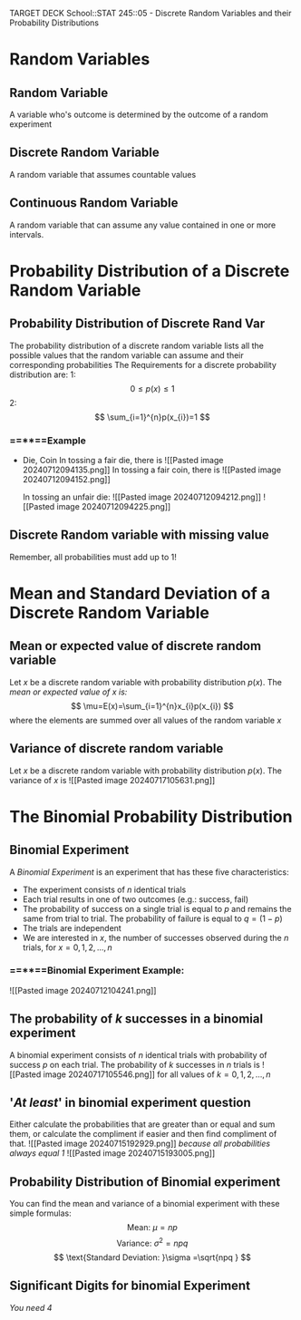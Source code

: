 TARGET DECK
School::STAT 245::05 - Discrete Random Variables and their Probability Distributions

# Random Variables

## Random Variable <!--fc-->
A variable who's outcome is determined by the outcome of a random experiment
<!--ID: 1720808261518-->


## Discrete Random Variable <!--fc-->
A random variable that assumes countable values
<!--ID: 1720808261537-->


## Continuous Random Variable <!--fc-->
A random variable that can assume any value contained in one or more intervals.
<!--ID: 1720808261549-->


# Probability Distribution of a Discrete Random Variable

## Probability Distribution of Discrete Rand Var <!--fc-->
The probability distribution of a discrete random variable lists all the possible values that the random variable can assume and their corresponding probabilities
	The Requirements for a discrete probability distribution are:
	1:
	$$
0 \leq p(x) \leq 1
$$
	2:
	$$
\sum_{i=1}^{n}p(x_{i})=1
$$
<!--ID: 1720808261564-->



### ==\*\*==Example
- Die, Coin
	In tossing a fair die, there is
	![[Pasted image 20240712094135.png]]
	In tossing a fair coin, there is
	![[Pasted image 20240712094152.png]]

	In tossing an unfair die:
	![[Pasted image 20240712094212.png]]
	![[Pasted image 20240712094225.png]]


## Discrete Random variable with missing value <!--fc-->
Remember, all probabilities must add up to 1!
<!--ID: 1721091040935-->



# Mean and Standard Deviation of a Discrete Random Variable

## Mean or expected value of discrete random variable <!--fc-->
Let $x$ be a discrete random variable with probability distribution $p(x)$.
The *mean or expected value of $x$ is:*
$$
\mu=E(x)=\sum_{i=1}^{n}x_{i}p(x_{i})
$$
where the elements are summed over all values of the random variable $x$
<!--ID: 1720808261575-->


## Variance of discrete random variable <!--fc-->
Let $x$ be a discrete random variable with probability distribution $p(x)$.
The variance of $x$ is
![[Pasted image 20240717105631.png]]
<!--ID: 1721260349120-->



# The Binomial Probability Distribution

## Binomial Experiment <!--fc-->
A *Binomial Experiment* is an experiment that has these five characteristics:
- The experiment consists of $n$ identical trials
- Each trial results in one of two outcomes (e.g.: success, fail)
- The probability of success on a single trial is equal to $p$ and remains the same from trial to trial. The probability of failure is equal to $q = (1-p)$
- The trials are independent
- We are interested in $x$, the number of successes observed during the $n$ trials, for $x = 0,1,2,\dots,n$
<!--ID: 1720808261600-->


### ==\*\*==Binomial Experiment Example:
![[Pasted image 20240712104241.png]]

## The probability of $k$ successes in a binomial experiment <!--fc-->
A binomial experiment consists of $n$ identical trials with probability of success $p$ on each trial. The probability of $k$ successes in $n$ trials is
![[Pasted image 20240717105546.png]]
for all values of $k = 0,1,2,\dots,n$
<!--ID: 1721260349128-->



## '*At least*' in binomial experiment question <!--fc-->
Either calculate the probabilities that are greater than or equal and sum them, or calculate the compliment if easier and then find compliment of that.
![[Pasted image 20240715192929.png]]
*because all probabilities always equal 1*
![[Pasted image 20240715193005.png]]
<!--ID: 1721096371536-->



## Probability Distribution of Binomial experiment <!--fc-->
You can find the mean and variance of a binomial experiment with these simple formulas:
$$
\text{Mean: }\mu = np
$$
$$
\text{Variance: }\sigma^2 = npq
$$
$$
\text{Standard Deviation: }\sigma  =\sqrt{npq }
$$
<!--ID: 1721096371543-->

## Significant Digits for binomial Experiment <!--fc-->
*You need 4*
<!--ID: 1721151371241-->

